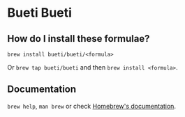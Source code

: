 # Bueti Bueti

## How do I install these formulae?

`brew install bueti/bueti/<formula>`

Or `brew tap bueti/bueti` and then `brew install <formula>`.

## Documentation

`brew help`, `man brew` or check [Homebrew's documentation](https://docs.brew.sh).
